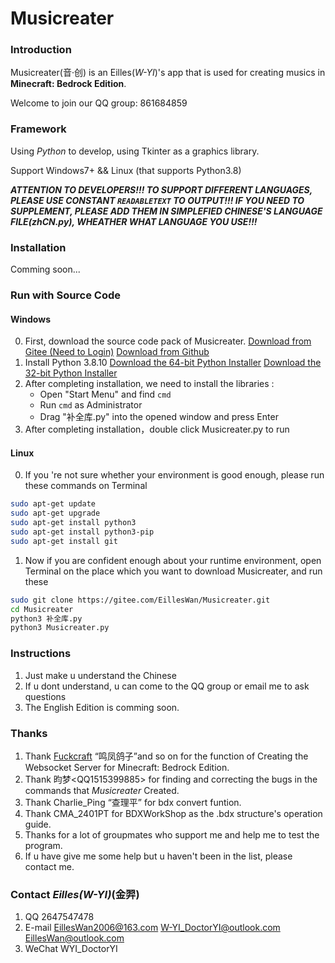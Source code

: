 # Musicreater

### Introduction
Musicreater(音·创) is an Eilles(*W-YI*)'s app that is used for creating musics in **Minecraft: Bedrock Edition**.

Welcome to join our QQ group: 861684859

### Framework

Using *Python* to develop, using Tkinter as a graphics library.

Support Windows7+ && Linux (that supports Python3.8)

***ATTENTION TO DEVELOPERS!!! TO SUPPORT DIFFERENT LANGUAGES, PLEASE USE CONSTANT `READABLETEXT` TO OUTPUT!!! IF YOU NEED TO SUPPLEMENT, PLEASE ADD THEM IN SIMPLEFIED CHINESE\'S LANGUAGE FILE(zhCN.py), WHEATHER WHAT LANGUAGE YOU USE!!!***


### Installation

Comming soon...

### Run with Source Code

#### Windows

0.  First, download the source code pack of Musicreater.
    [Download from Gitee (Need to Login)](https://gitee.com/EillesWan/Musicreater/repository/archive/master.zip)
    [Download from Github](https://github.com/EillesWan/Musicreater/archive/refs/heads/master.zip)
1.  Install Python 3.8.10 
    [Download the 64-bit Python Installer](https://www.python.org/ftp/python/3.8.10/python-3.8.10-amd64.exe)
    [Download the 32-bit Python Installer](https://www.python.org/ftp/python/3.8.10/python-3.8.10.exe)
2.  After completing installation, we need to install the libraries :
    -   Open "Start Menu" and find `cmd`
    -   Run `cmd` as Administrator
    -   Drag "补全库.py" into the opened window and press Enter
3.  After completing installation，double click Musicreater.py to run

#### Linux

0.  If you 're not sure whether your environment is good enough, please run these commands on Terminal
```bash
sudo apt-get update
sudo apt-get upgrade
sudo apt-get install python3
sudo apt-get install python3-pip
sudo apt-get install git
```
1.  Now if you are confident enough about your runtime environment, open Terminal on the place which you want to download Musicreater, and run these
```bash
sudo git clone https://gitee.com/EillesWan/Musicreater.git
cd Musicreater
python3 补全库.py
python3 Musicreater.py
```


### Instructions

1.  Just make u understand the Chinese
2.  If u dont understand, u can come to the QQ group or email me to ask questions
3.  The English Edition is comming soon.

### Thanks

1.  Thank [Fuckcraft](https://github.com/fuckcraft) “鸣凤鸽子”and so on for the function of Creating the Websocket Server for Minecraft: Bedrock Edition.
2.  Thank 昀梦\<QQ1515399885\> for finding and correcting the bugs in the commands that *Musicreater* Created.
3.  Thank Charlie_Ping “查理平” for bdx convert funtion.
4.  Thank CMA_2401PT for BDXWorkShop as the .bdx structure's operation guide.
5.  Thanks for a lot of groupmates who support me and help me to test the program.
6.  If u have give me some help but u haven't been in the list, please contact me.


### Contact *Eilles(W-YI)*(金羿)

1.  QQ       2647547478
2.  E-mail   EillesWan2006@163.com W-YI_DoctorYI@outlook.com EillesWan@outlook.com
3.  WeChat   WYI_DoctorYI